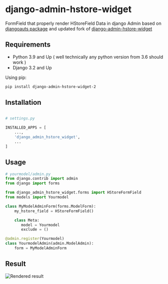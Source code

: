 # django-admin-hstore-widget

FormField that properly render HStoreField Data in django Admin based on [djangoauts package](https://github.com/djangonauts/django-hstore) and updated fork of [django-admin-hstore-widget](https://github.com/PokaInc/django-admin-hstore-widget)

## Requirements

-   Python 3.9 and Up ( well technically any python version from 3.6 should work )
-   Django 3.2 and Up

Using pip:

```bash
pip install django-admin-hstore-widget-2
```

## Installation

```python

# settings.py

INSTALLED_APPS = [
    ...,
    'django_admin_hstore_widget',
    ...
]

```

## Usage

```python
# yourmodel/admin.py
from django.contrib import admin
from django import forms

from django_admin_hstore_widget.forms import HStoreFormField
from models import Yourmodel

class MyModelAdminForm(forms.ModelForm):
    my_hstore_field = HStoreFormField()

    class Meta:
       model = Yourmodel
       exclude = ()

@admin.register(Yourmodel)
class YourmodelAdmin(admin.ModelAdmin):
    form = MyModelAdminForm

```

## Result

![Rendered result](results.png)
